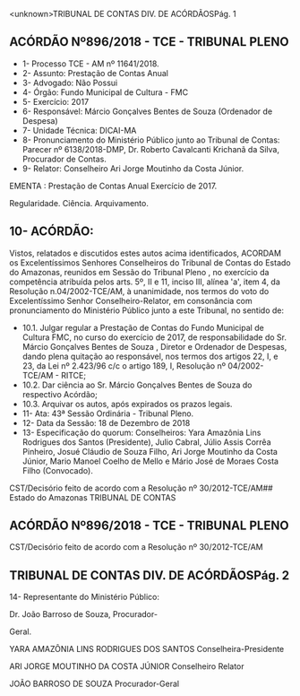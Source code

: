 &lt;unknown&gt;TRIBUNAL DE CONTAS DIV. DE ACÓRDÃOSPág. 1

## ACÓRDÃO Nº896/2018 - TCE - TRIBUNAL PLENO

- 1- Processo TCE - AM nº 11641/2018.
- 2- Assunto: Prestação de Contas Anual
- 3- Advogado: Não Possui
- 4- Órgão: Fundo Municipal de Cultura - FMC
- 5- Exercício: 2017
- 6- Responsável: Márcio Gonçalves Bentes de Souza (Ordenador de Despesa)
- 7- Unidade Técnica: DICAI-MA
- 8- Pronunciamento  do  Ministério  Público  junto  ao  Tribunal  de  Contas: Parecer  nº 6138/2018-DMP, Dr. Roberto Cavalcanti Krichanã da Silva, Procurador de Contas.
- 9- Relator: Conselheiro Ari Jorge Moutinho da Costa Júnior.

EMENTA :  Prestação de Contas Anual Exercício de 2017.

Regularidade. Ciência. Arquivamento.

## 10-  ACÓRDÃO:

Vistos, relatados e discutidos estes autos acima identificados, ACORDAM os Excelentíssimos Senhores Conselheiros do Tribunal de Contas do Estado do Amazonas, reunidos em Sessão do Tribunal Pleno , no exercício da competência atribuída pelos arts. 5º, II e 11, inciso III, alínea 'a', item 4, da Resolução n.04/2002-TCE/AM, à unanimidade, nos termos do voto do Excelentíssimo Senhor Conselheiro-Relator, em consonância com pronunciamento do Ministério Público junto a este Tribunal, no sentido de:

- 10.1. Julgar regular a Prestação de Contas do Fundo Municipal de Cultura FMC, no curso do exercício de 2017, de responsabilidade do Sr. Márcio Gonçalves Bentes de Souza , Diretor e Ordenador de Despesas, dando plena quitação ao responsável, nos termos dos artigos 22, I, e 23, da Lei nº 2.423/96 c/c o artigo 189, I, Resolução nº 04/2002-TCE/AM - RITCE;
- 10.2. Dar ciência ao Sr. Márcio Gonçalves Bentes de Souza do respectivo Acórdão;
- 10.3. Arquivar os autos, após expirados os prazos legais.
- 11-  Ata: 43ª Sessão Ordinária - Tribunal Pleno.
- 12-  Data da Sessão: 18 de Dezembro de 2018
- 13-  Especificação do quorum: Conselheiros: Yara Amazônia Lins Rodrigues dos Santos (Presidente), Julio Cabral, Júlio Assis Corrêa Pinheiro, Josué Cláudio de Souza Filho, Ari Jorge Moutinho da Costa Júnior, Mario Manoel Coelho de Mello e Mário José de Moraes Costa Filho (Convocado).

CST/Decisório feito de acordo com a Resolução nº 30/2012-TCE/AM## Estado do Amazonas TRIBUNAL DE CONTAS

## ACÓRDÃO Nº896/2018 - TCE - TRIBUNAL PLENO

CST/Decisório feito de acordo com a Resolução nº 30/2012-TCE/AM

## TRIBUNAL DE CONTAS DIV. DE ACÓRDÃOSPág. 2

14-  Representante do Ministério Público:

Dr. João Barroso de Souza, Procurador-

Geral.

YARA AMAZÔNIA LINS RODRIGUES DOS SANTOS Conselheira-Presidente

ARI JORGE MOUTINHO DA COSTA JÚNIOR Conselheiro Relator

JOÃO BARROSO DE SOUZA Procurador-Geral